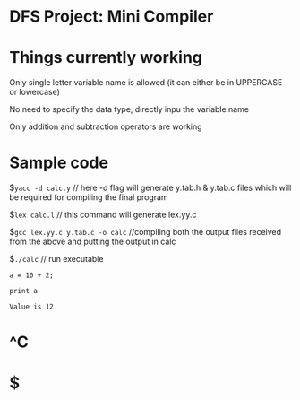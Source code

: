 # DFS Project: Mini Compiler

# Things currently working
 Only single letter variable name is allowed (it can either be in UPPERCASE or lowercase)
 
 No need to specify the data type, directly inpu the variable name
 
 Only addition and subtraction operators are working

# Sample code 
 $`yacc -d calc.y` // here -d flag will generate y.tab.h & y.tab.c files which will be required for compiling the final program 
 
 $`lex calc.l` // this command will generate lex.yy.c 
 
 $`gcc lex.yy.c y.tab.c -o calc` //compiling both the output files received from the above and putting the output in calc
 
 $`./calc` // run executable

`a = 10 + 2;`

`print a`

`Value is 12`

# ^C

# $
